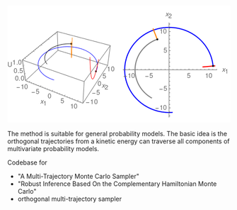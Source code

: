 ![avatar](/ring.png)

The method is suitable for general probability models. The basic idea is the orthogonal trajectories from a kinetic energy can traverse all components of multivariate probability models.

Codebase for
* "A Multi-Trajectory Monte Carlo Sampler"
* "Robust Inference Based On the Complementary Hamiltonian Monte Carlo"
* orthogonal multi-trajectory sampler
